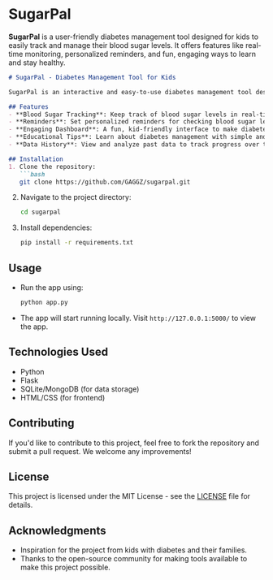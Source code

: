 # SugarPal
**SugarPal** is a user-friendly diabetes management tool designed for kids to easily track and manage their blood sugar levels. It offers features like real-time monitoring, personalized reminders, and fun, engaging ways to learn and stay healthy.




```markdown
# SugarPal - Diabetes Management Tool for Kids

SugarPal is an interactive and easy-to-use diabetes management tool designed to help children manage their blood sugar levels effectively. With personalized tracking, reminders, and educational content, SugarPal ensures a fun and supportive approach to managing diabetes.

## Features
- **Blood Sugar Tracking**: Keep track of blood sugar levels in real-time.
- **Reminders**: Set personalized reminders for checking blood sugar levels and taking medications.
- **Engaging Dashboard**: A fun, kid-friendly interface to make diabetes management enjoyable.
- **Educational Tips**: Learn about diabetes management with simple and easy-to-understand resources.
- **Data History**: View and analyze past data to track progress over time.

## Installation
1. Clone the repository:
   ```bash
   git clone https://github.com/GAGGZ/sugarpal.git
   ```
2. Navigate to the project directory:
   ```bash
   cd sugarpal
   ```
3. Install dependencies:
   ```bash
   pip install -r requirements.txt
   ```

## Usage
- Run the app using:
   ```bash
   python app.py
   ```
- The app will start running locally. Visit `http://127.0.0.1:5000/` to view the app.

## Technologies Used
- Python
- Flask
- SQLite/MongoDB (for data storage)
- HTML/CSS (for frontend)

## Contributing
If you'd like to contribute to this project, feel free to fork the repository and submit a pull request. We welcome any improvements!

## License
This project is licensed under the MIT License - see the [LICENSE](LICENSE) file for details.

## Acknowledgments
- Inspiration for the project from kids with diabetes and their families.
- Thanks to the open-source community for making tools available to make this project possible.

```
